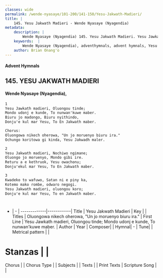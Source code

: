 ```yaml
---
classes: wide
permalink: /wende-nyasaye/101-200/141-150/Yesu-Jakwath-Madieri/
title: |
    145. Yesu Jakwath Madieri - Wende Nyasaye (Nyagendia)
metadata:
    description: |
        Wende Nyasaye (Nyagendia) 145. Yesu Jakwath Madieri. Yesu Jawkath madieri, Oluongou tinde;  Mondo udonj e kunde, To nunwan'kuwe maber.  Biuru jo madongo, Biuru nyithindo,  Donju'e kul mar Yesu, To En Jakwath maber.  Chorus: Oluongowa nikech oherowa, "Un jo moruenyo biuru ira." Ochungo koritowa gi kinda, Yesu Jakwadh maler.  
    keywords:  |
        Wende Nyasaye (Nyagendia), adventhymnals, advent hymnals, Yesu Jakwath Madieri, Yesu Jawkath madieri, Oluongou tinde;  Mondo udonj e kunde, To nunwan'kuwe maber. . Oluongowa nikech oherowa, "Un jo moruenyo biuru ira."
    author: Brian Onang'o
---
```


#### Advent Hymnals
## 145. YESU JAKWATH MADIERI
####  Wende Nyasaye (Nyagendia),

```txt
1
Yesu Jawkath madieri, Oluongou tinde; 
Mondo udonj e kunde, To nunwan'kuwe maber. 
Biuru jo madongo, Biuru nyithindo, 
Donju'e kul mar Yesu, To En Jakwath maber.

Chorus:
Oluongowa nikech oherowa, "Un jo moruenyo biuru ira."
Ochungo koritowa gi kinda, Yesu Jakwadh maler.

2
Yesu Jakwath madieri, Nochiwo ngimane; 
Oluongo jo moruenyo, Mondo gibi ire. 
Returu a e kethruok, Yesu owachonu; 
Donju'ekul mar Yesu, To En Jakwath maber.

3
Kwadeko to wafuwo, Satan ni e piny ka, 
Kotemo mako rombe, odwaro negogi. 
Yesu Jakwath madieri, oluongou koro; 
Donju'e kul mar Yesu, To en Jakwath maber.




```

- |   -  |
-------------|------------|
Title | Yesu Jakwath Madieri |
Key |  |
Titles | Oluongowa nikech oherowa, "Un jo moruenyo biuru ira." |
First Line | Yesu Jawkath madieri, Oluongou tinde;  Mondo udonj e kunde, To nunwan'kuwe maber.  |
Author | 
Year | 
Composer| |
Hymnal|  - |
Tune|  |
Metrical pattern | |
# Stanzas |  |
Chorus |  |
Chorus Type |  |
Subjects | |
Texts |  |
Print Texts | 
Scripture Song |  |
    
